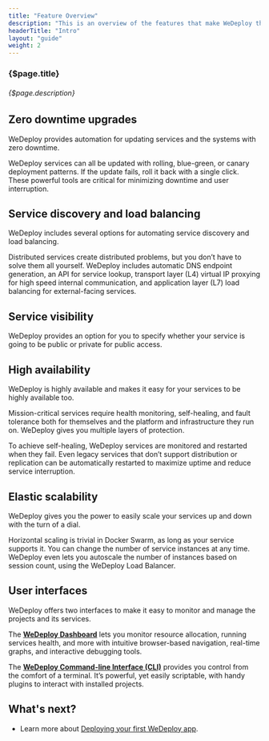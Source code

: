 ```yaml
---
title: "Feature Overview"
description: "This is an overview of the features that make WeDeploy the easiest way to deploy and scale applications."
headerTitle: "Intro"
layout: "guide"
weight: 2
---
```


### {$page.title}

###### {$page.description}

<article id="1">

## Zero downtime upgrades

WeDeploy provides automation for updating services and the systems with zero downtime.

WeDeploy services can all be updated with rolling, blue-green, or canary deployment patterns. If the update fails, roll it back with a single click. These powerful tools are critical for minimizing downtime and user interruption.

</article>

<article id="2">

## Service discovery and load balancing

WeDeploy includes several options for automating service discovery and load balancing.

Distributed services create distributed problems, but you don’t have to solve them all yourself. WeDeploy includes automatic DNS endpoint generation, an API for service lookup, transport layer (L4) virtual IP proxying for high speed internal communication, and application layer (L7) load balancing for external-facing services.

</article>

<article id="3">

## Service visibility

WeDeploy provides an option for you to specify whether your service is going to be public or private for public access.

</article>

<article id="4">

## High availability

WeDeploy is highly available and makes it easy for your services to be highly available too.

Mission-critical services require health monitoring, self-healing, and fault tolerance both for themselves and the platform and infrastructure they run on. WeDeploy gives you multiple layers of protection.

To achieve self-healing, WeDeploy services are monitored and restarted when they fail. Even legacy services that don’t support distribution or replication can be automatically restarted to maximize uptime and reduce service interruption.

</article>

<article id="5">

## Elastic scalability

WeDeploy gives you the power to easily scale your services up and down with the turn of a dial.

Horizontal scaling is trivial in Docker Swarm, as long as your service supports it. You can change the number of service instances at any time. WeDeploy even lets you autoscale the number of instances based on session count, using the WeDeploy Load Balancer.

</article>

<article id="6">

## User interfaces

WeDeploy offers two interfaces to make it easy to monitor and manage the projects and its services.

The **[WeDeploy Dashboard](/docs/intro/using-the-dashboard.html)** lets you monitor resource allocation, running services health, and more with intuitive browser-based navigation, real-time graphs, and interactive debugging tools.

The **[WeDeploy Command-line Interface (CLI)](/docs/intro/using-the-command-line.html)** provides you control from the comfort of a terminal. It’s powerful, yet easily scriptable, with handy plugins to interact with installed projects.

</article>

## What's next?

* Learn more about [Deploying your first WeDeploy app](/docs/intro/deploying.html).

